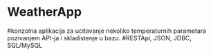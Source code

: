 # WeatherApp
#konzolna aplikacija za ucitavanje nekoliko temperaturnih parametara pozivanjem API-ja i skladistenje u bazu.
#RESTApi, JSON, JDBC, SQL/MySQL

